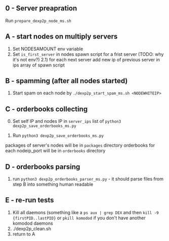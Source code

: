 ## 0 - Server preapration

Run `prepare_dexp2p_node_ms.sh`

## A - start nodes on multiply servers

1) Set NODESAMOUNT env variable 
2) Set `is_first_server` in nodes spawn script for a frist server (TODO: why it's not env?)
2.1) for each next server add new ip of previous server in ips array of spawn script

## B - spamming (after all nodes started)

1) Start spam on each  node by `./dexp2p_start_spam_ms.sh <NODEWHITEIP>`

## C - orderbooks collecting

0) Set self IP and nodes IP in `server_ips` list of `python3 dexp2p_save_orderbooks_ms.py`

1) Run `python3 dexp2p_save_orderbooks_ms.py`

packages of server's nodes will be in `packages` directory
orderbooks for each nodeip_port will be in `orderbooks` directory


## D - orderbooks parsing

1) run `python3 dexp2p_orderbooks_parser_ms.py` - it should parse files from step B into something human readable

## E - re-run tests

1) Kill all daemons (something like a `ps aux | grep DEX` and then `kill -9 {firstPID..lastPID}` or `pkill komodod` if you don't have another komodod daemons
2) ./dexp2p_clean.sh
3) return to A
